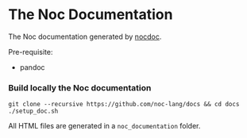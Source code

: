 # The Noc Documentation

The Noc documentation generated by [nocdoc](https://github.com/noc-lang/nocdoc).

Pre-requisite:
- pandoc

### Build locally the Noc documentation

```
git clone --recursive https://github.com/noc-lang/docs && cd docs
./setup_doc.sh
```

All HTML files are generated in a ``noc_documentation`` folder.

